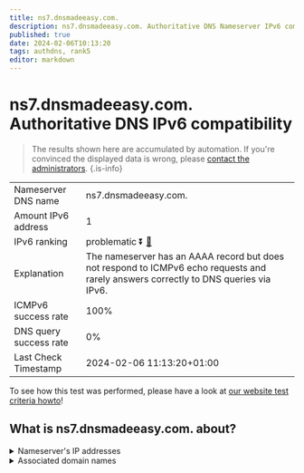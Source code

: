 ```yaml
---
title: ns7.dnsmadeeasy.com.
description: ns7.dnsmadeeasy.com. Authoritative DNS Nameserver IPv6 compatibility
published: true
date: 2024-02-06T10:13:20
tags: authdns, rank5
editor: markdown
---
```


# ns7.dnsmadeeasy.com. Authoritative DNS IPv6 compatibility

> The results shown here are accumulated by automation. If you're convinced the displayed data is wrong, please [contact the administrators](/howto/chat). 
{.is-info}




|   |   |
| - | - |
| Nameserver DNS name | ns7.dnsmadeeasy.com.
| Amount IPv6 address | 1
| IPv6 ranking | problematic :arrow_double_down: [🔗](/howto/ranking) |
| Explanation | The nameserver has an AAAA record but does not respond to ICMPv6 echo requests and rarely answers correctly to DNS queries via IPv6. |
| ICMPv6 success rate | 100%|
| DNS query success rate | 0% |
| Last Check Timestamp | 2024-02-06 11:13:20+01:00 |

To see how this test was performed, please have a look at [our website test criteria howto](/howto/testcriteria/authdns)!


## What is ns7.dnsmadeeasy.com. about?




<details>
<summary>Nameserver's IP addresses</summary>

2600:1802:7::1

</details>



<details>
<summary>Associated domain names</summary>

www.nvidia.com

</details>
